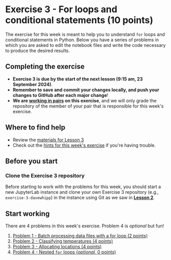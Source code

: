 # Exercise 3 - For loops and conditional statements (10 points)

The exercise for this week is meant to help you to understand `for` loops and conditional statements in Python.
Below you have a series of problems in which you are asked to edit the notebook files and write the code necessary to produce the desired results.

## Completing the exercise

- **Exercise 3 is due by the start of the next lesson (9:15 am, 23 September 2024)**.
- **Remember to save and commit your changes locally, and push your changes to GitHub after each major change**!
- **We are [working in pairs](https://geo-python-site.readthedocs.io/en/latest/lessons/L2/why-pairs.html) on this exercise**, and we will only grade the repository of the member of your pair that is responsible for this week's exercise.

## Where to find help

- Review the [materials for Lesson 3](https://geo-python-site.readthedocs.io/en/latest/lessons/L3/overview.html)
- Check out the [hints for this week's exercise](https://geo-python-site.readthedocs.io/en/latest/lessons/L3/exercise-3.html#exercise-3-hints) if you're having trouble.

## Before you start

### Clone the Exercise 3 repository

Before starting to work with the problems for this week, you should start a new JupyterLab instance and clone your own Exercise 3 repository (e.g., `exercise-3-davewhipp`) in the instance using Git as we saw in [**Lesson 2**](https://geo-python-site.readthedocs.io/en/latest/lessons/L2/git-basics.html#clone-a-repository-from-github).

## Start working

There are 4 problems in this week's exercise. Problem 4 is *optional* but fun!

1. [Problem 1 - Batch processing data files with a for loop (2 points)](Exercise-3-problem-1.ipynb)
2. [Problem 2 - Classifying temperatures (4 points)](Exercise-3-problem-2.ipynb)
3. [Problem 3 - Allocating locations (4 points)](Exercise-3-problem-3.ipynb)
4. [Problem 4 - Nested `for` loops (*optional*, 0 points)](Exercise-3-problem-4.ipynb)
